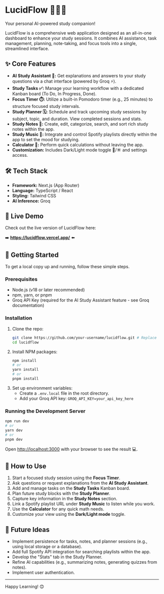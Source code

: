 # LucidFlow 🧠✨🌊

Your personal AI-powered study companion!

LucidFlow is a comprehensive web application designed as an all-in-one dashboard to enhance your study sessions. It combines AI assistance, task management, planning, note-taking, and focus tools into a single, streamlined interface.

## ✨ Core Features

*   **AI Study Assistant 🤖:** Get explanations and answers to your study questions via a chat interface (powered by Groq ⚡).
*   **Study Tasks ✅:** Manage your learning workflow with a dedicated Kanban board (To Do, In Progress, Done).
*   **Focus Timer ⏱️:** Utilize a built-in Pomodoro timer (e.g., 25 minutes) to structure focused study intervals.
*   **Study Planner 🗓️:** Schedule and track upcoming study sessions by subject, topic, and duration. View completed sessions and stats.
*   **Study Notes 📝:** Create, edit, categorize, search, and sort rich study notes within the app.
*   **Study Music 🎵:** Integrate and control Spotify playlists directly within the app to set the mood for studying.
*   **Calculator 🧮:** Perform quick calculations without leaving the app.
*   **Customization:** Includes Dark/Light mode toggle 🌙/☀️ and settings access.

## 🛠️ Tech Stack

*   **Framework:** Next.js (App Router)
*   **Language:** TypeScript / React
*   **Styling:** Tailwind CSS
*   **AI Inference:** Groq

## 🚀 Live Demo

Check out the live version of LucidFlow here:

➡️ **https://lucidflow.vercel.app/** ⬅️

## 🏁 Getting Started

To get a local copy up and running, follow these simple steps.

### Prerequisites

*   Node.js (v18 or later recommended)
*   npm, yarn, or pnpm
*   Groq API Key (required for the AI Study Assistant feature - see Groq documentation)

### Installation

1.  Clone the repo:
    ```bash
    git clone https://github.com/your-username/lucidflow.git # Replace with your repo URL
    cd lucidflow
    ```
2.  Install NPM packages:
    ```bash
    npm install
    # or
    yarn install
    # or
    pnpm install
    ```
3.  Set up environment variables:
    *   Create a `.env.local` file in the root directory.
    *   Add your Groq API key: `GROQ_API_KEY=your_api_key_here`

### Running the Development Server

```bash
npm run dev
# or
yarn dev
# or
pnpm dev
```

Open [http://localhost:3000](http://localhost:3000) with your browser to see the result 💻.

## 🤔 How to Use

1.  Start a focused study session using the **Focus Timer**.
2.  Ask questions or request explanations from the **AI Study Assistant**.
3.  Add and manage tasks on the **Study Tasks** Kanban board.
4.  Plan future study blocks with the **Study Planner**.
5.  Capture key information in the **Study Notes** section.
6.  Link a Spotify playlist URL under **Study Music** to listen while you work.
7.  Use the **Calculator** for any quick math needs.
8.  Customize your view using the **Dark/Light mode** toggle.

## 🌱 Future Ideas

*   Implement persistence for tasks, notes, and planner sessions (e.g., using local storage or a database).
*   Add full Spotify API integration for searching playlists within the app.
*   Develop the "Stats" tab in the Study Planner.
*   Refine AI capabilities (e.g., summarizing notes, generating quizzes from notes).
*   Implement user authentication.

---

Happy Learning! 😊
